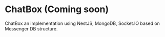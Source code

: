 # ChatBox (Coming soon)
ChatBox an implementation using NestJS, MongoDB, Socket.IO based on Messenger DB structure.
